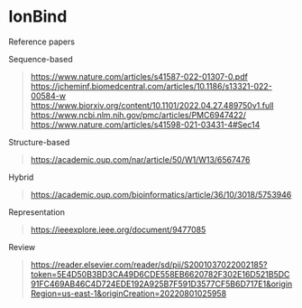 # IonBind

Reference papers

Sequence-based
> https://www.nature.com/articles/s41587-022-01307-0.pdf
> https://jcheminf.biomedcentral.com/articles/10.1186/s13321-022-00584-w
> https://www.biorxiv.org/content/10.1101/2022.04.27.489750v1.full
> https://www.ncbi.nlm.nih.gov/pmc/articles/PMC6947422/
> https://www.nature.com/articles/s41598-021-03431-4#Sec14

Structure-based
> https://academic.oup.com/nar/article/50/W1/W13/6567476

Hybrid
> https://academic.oup.com/bioinformatics/article/36/10/3018/5753946


Representation
> https://ieeexplore.ieee.org/document/9477085

Review
> https://reader.elsevier.com/reader/sd/pii/S2001037022002185?token=5E4D50B3BD3CA49D6CDE558EB6620782F302E16D521B5DC91FC469AB46C4D724EDE192A925B7F591D3577CF5B6D717E1&originRegion=us-east-1&originCreation=20220801025958
